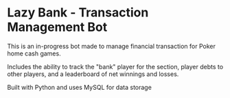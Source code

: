 # Lazy Bank - Transaction Management Bot

This is an in-progress bot made to manage financial transaction for Poker home cash games.

Includes the ability to track the "bank" player for the section, player debts to other players, and
a leaderboard of net winnings and losses.

Built with Python and uses MySQL for data storage
